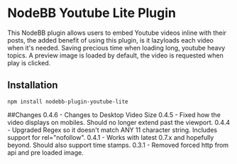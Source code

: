 # NodeBB Youtube Lite Plugin

This NodeBB plugin allows users to embed Youtube videos inline with their posts, the added benefit of using this plugin, is it lazyloads each video when it's needed.
Saving precious time when loading long, youtube heavy topics. A preview image is loaded by default, the video is requested when play is clicked.


## Installation

    npm install nodebb-plugin-youtube-lite


##Changes
    0.4.6
     - Changes to Desktop Video Size
    0.4.5
     - Fixed how the video displays on mobiles. Should no longer extend past the viewport.
    0.4.4
     - Upgraded Regex so it doesn't match ANY 11 character string. Includes support for rel="nofollow". 
    0.4.1
     - Works with latest 0.7.x and hopefully beyond. Should also support time stamps. 
    0.3.1
     - Removed forced http from api and pre loaded image. 
